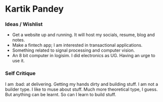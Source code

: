# Kartik Pandey
### Ideas / Wishlist
<ul>
  <li>Get a website up and running. It will host my socials, resume, blog and notes.</li>
  <li>Make a fintech app; I am interested in transactional applications.</li>
  <li>Something related to signal processing and computer vision.</li>
  <li>An 8 bit computer in logisim. I did electronics as UG. Having an urge to use it.</li>
</ul>

### Self Critique
I am :bad: at delivering. Getting my hands dirty and building stuff. I am not a builder type.
I like to muse about stuff. Much more theoretical type, I guess. But anything can be learnt.
So can I learn to build stuff.
